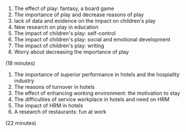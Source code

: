 1. The effect of play: fantasy, a board game
2. The importance of play and decrease reasons of play
3. lack of data and evidence on the impact on children's play
4. New research on play in education
5. The impact of children's play: self-control
6. The impact of children's play: social and emotional development
7. The impact of children's play: writing
8. Worry about decreasing the importance of play

(18 minutes)

1. The importance of superior performance in hotels and the hospiality industry
2. The reasons of turnover in hotels
3. The effect of enhancing working environment: the motivation to stay
4. The difficulties of service workplace in hotels and need on HRM
5. The impact of HRM in hotels
6. A research of restaurants: fun at work

(22 minutes)
